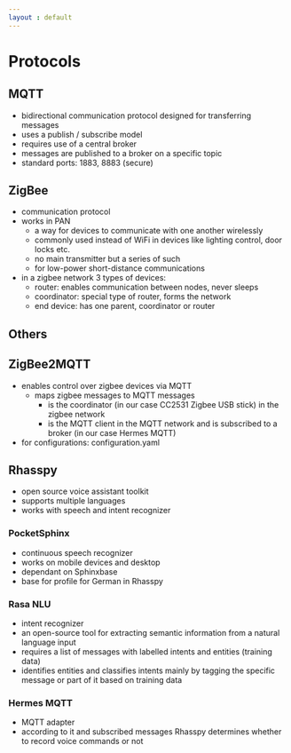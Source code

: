 ```yaml
---
layout : default
---
```


# Protocols

## MQTT

- bidirectional communication protocol designed for transferring messages
- uses a publish / subscribe model
- requires use of a central broker
- messages are published to a broker on a specific topic 
- standard ports: 1883, 8883 (secure)

## ZigBee

- communication protocol
- works in PAN
  - a way for devices to communicate with one another wirelessly
  - commonly used instead of WiFi in devices like lighting control, door locks etc.
  - no main transmitter but a series of such
  - for low-power short-distance communications
- in a zigbee network 3 types of devices:
  - router: enables communication between nodes, never sleeps
  - coordinator: special type of router, forms the network
  - end device: has one parent, coordinator or router

## Others

## ZigBee2MQTT

- enables control over zigbee devices via MQTT
  - maps zigbee messages to MQTT messages
    - is the coordinator (in our case CC2531 Zigbee USB stick) in the zigbee network
    - is the MQTT client in the MQTT network and is subscribed to a broker (in our case Hermes MQTT)
- for configurations: configuration.yaml

## Rhasspy

- open source voice assistant toolkit
- supports multiple languages
- works with speech and intent recognizer

### PocketSphinx

- continuous speech recognizer
- works on mobile devices and desktop
- dependant on Sphinxbase
- base for profile for German in Rhasspy

### Rasa NLU

- intent recognizer
- an open-source tool for extracting semantic information from a natural language input
- requires a list of messages with labelled intents and entities (training data)  
- identifies entities and classifies intents mainly by tagging the specific message or part of it based on training data

### Hermes MQTT

- MQTT adapter
- according to it and subscribed messages Rhasspy determines whether to record voice commands or not
